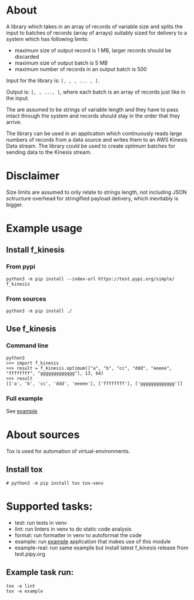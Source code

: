 # About

A library which takes in an array of records of variable size and splits the input to batches of records (array of arrays) suitably sized for delivery to a system which has following limits:

* maximum size of output record is 1 MB, larger records should be discarded
* maximum size of output batch is 5 MB
* maximum number of records in an output batch is 500

Input for the library is: `[, , , ... , ]`.

Output is: `[, , ..., ]`, where each batch is an array of records just like in the input.

The are assumed to be strings of variable length and they have to pass intact through the system and records should stay in the order that they arrive.

The library can be used in an application which continuously reads large numbers of records from a data source and writes them to an AWS Kinesis Data stream. The library could be used to create optimum batches for sending data to the Kinesis stream.

# Disclaimer

Size limits are assumed to only relate to strings length, not including JSON sctructure overhead for stringified payload delivery, which inevitably is bigger. 


# Example usage

## Install f_kinesis

### From pypi

```
python3 -m pip install --index-url https://test.pypi.org/simple/ f_kinesis
```

### From sources

```
python3 -m pip install ./
```

## Use f_kinesis

### Command line
```
python3
>>> import f_kinesis
>>> result = f_kinesis.optimum(["a", "b", "cc", "ddd", "eeeee", "ffffffff", "ggggggggggggg"], 13, 64)
>>> result
[['a', 'b', 'cc', 'ddd', 'eeeee'], ['ffffffff'], ['ggggggggggggg']]

```

### Full example

See [example](example/)

# About sources

Tox is used for automation of virtual-environments.

## Install tox

```
# python3 -m pip install tox tox-venv
```

# Supported tasks:

- test: run tests in venv
- lint: run linters in venv to do static code analysis
- format: run formatter in venv to autoformat the code
- example: run [example](example/) application that makes use of this module
- example-real: run same example but install latest f_kinesis release from test.pipy.org

## Example task run:

```
tox -e lint
tox -e example
```
